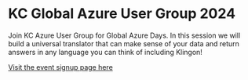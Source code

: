 # KC Global Azure User Group 2024

Join KC Azure User Group for Global Azure Days. In this session we will build a universal translator that can make sense of your data and return answers in any language you can think of including Klingon!
 
[Visit the event signup page here](https://www.meetup.com/kansas-city-cloud-computing-meetup/events/300438396/)

